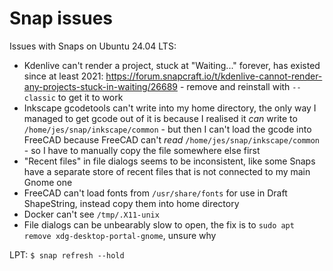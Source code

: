 # Snap issues

Issues with Snaps on Ubuntu 24.04 LTS:

 * Kdenlive can't render a project, stuck at "Waiting..." forever, has existed since at least 2021: https://forum.snapcraft.io/t/kdenlive-cannot-render-any-projects-stuck-in-waiting/26689 - remove and reinstall with `--classic` to get it to work
 * Inkscape gcodetools can't write into my home directory, the only way I managed to get gcode out of it is because I realised it *can* write to `/home/jes/snap/inkscape/common` - but then I can't load the gcode into FreeCAD because FreeCAD can't *read* `/home/jes/snap/inkscape/common` - so I have to manually copy the file somewhere else first
 * "Recent files" in file dialogs seems to be inconsistent, like some Snaps have a separate store of recent files that is not connected to my main Gnome one
 * FreeCAD can't load fonts from `/usr/share/fonts` for use in Draft ShapeString, instead copy them into home directory
 * Docker can't see `/tmp/.X11-unix`
 * File dialogs can be unbearably slow to open, the fix is to `sudo apt remove xdg-desktop-portal-gnome`, unsure why

LPT: `$ snap refresh --hold`
